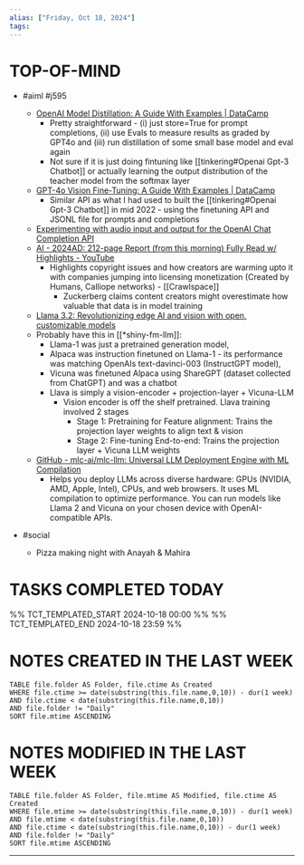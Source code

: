 ```yaml
---
alias: ["Friday, Oct 18, 2024"]
tags: 
---
```

# TOP-OF-MIND
- #aiml #j595  
	- [OpenAI Model Distillation: A Guide With Examples | DataCamp](https://www.datacamp.com/tutorial/model-distillation-openai)
		- Pretty straightforward - (i) just store=True for prompt completions, (ii) use Evals to measure results as graded by GPT4o and (iii) run distillation of some small base model and eval again
		- Not sure if it is just doing fintuning like [[tinkering#Openai Gpt-3 Chatbot]] or actually learning the output distribution of the teacher model from the softmax layer
	- [GPT-4o Vision Fine-Tuning: A Guide With Examples | DataCamp](https://www.datacamp.com/tutorial/gpt-4o-vision-fine-tuning)
		- Similar API as what I had used to built the [[tinkering#Openai Gpt-3 Chatbot]] in mid 2022 - using the finetuning API and JSONL file for prompts and completions
	- [Experimenting with audio input and output for the OpenAI Chat Completion API](https://simonwillison.net/2024/Oct/18/openai-audio/)
	- [AI - 2024AD: 212-page Report (from this morning) Fully Read w/ Highlights - YouTube](https://www.youtube.com/watch?v=CyOL_4K2Nyo)
		- Highlights copyright issues and how creators are warming upto it with companies jumping into licensing monetization (Created by Humans, Calliope networks) - [[Crawlspace]]
			- Zuckerberg claims content creators might overestimate how valuable that data is in model training
	- [Llama 3.2: Revolutionizing edge AI and vision with open, customizable models](https://ai.meta.com/blog/llama-3-2-connect-2024-vision-edge-mobile-devices/)
	- Probably have this in [[*shiny-fm-llm]]: 
		- Llama-1 was just a pretrained generation model, 
		- Alpaca was instruction finetuned on Llama-1 - its performance was matching OpenAIs text-davinci-003 (InstructGPT model),
		- Vicuna was finetuned Alpaca using ShareGPT (dataset collected from ChatGPT) and was a chatbot
		- Llava is simply a vision-encoder + projection-layer + Vicuna-LLM
			- Vision encoder is off the shelf pretrained. Llava training involved 2 stages
				- Stage 1: Pretraining for Feature alignment: Trains the projection layer weights to align text & vision
				- Stage 2: Fine-tuning End-to-end: Trains the projection layer + Vicuna LLM weights
	- [GitHub - mlc-ai/mlc-llm: Universal LLM Deployment Engine with ML Compilation](https://github.com/mlc-ai/mlc-llm)
		- Helps you deploy LLMs across diverse hardware: GPUs (NVIDIA, AMD, Apple, Intel), CPUs, and web browsers. It uses ML compilation to optimize performance. You can run models like Llama 2 and Vicuna on your chosen device with OpenAI-compatible APIs.
	
- #social 
	- Pizza making night with Anayah & Mahira
# TASKS COMPLETED TODAY
%% TCT_TEMPLATED_START 2024-10-18 00:00 %%
%% TCT_TEMPLATED_END 2024-10-18 23:59 %%


# NOTES CREATED IN THE LAST WEEK
``` dataview
TABLE file.folder AS Folder, file.ctime As Created
WHERE file.ctime >= date(substring(this.file.name,0,10)) - dur(1 week) 
AND file.ctime < date(substring(this.file.name,0,10)) 
AND file.folder != "Daily"
SORT file.mtime ASCENDING
```

# NOTES MODIFIED IN THE LAST WEEK
``` dataview
TABLE file.folder AS Folder, file.mtime AS Modified, file.ctime AS Created
WHERE file.mtime >= date(substring(this.file.name,0,10)) - dur(1 week)
AND file.mtime < date(substring(this.file.name,0,10))
AND file.ctime < date(substring(this.file.name,0,10)) - dur(1 week)
AND file.folder != "Daily"
SORT file.mtime ASCENDING
```
---
